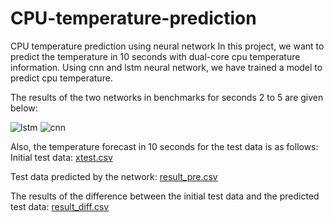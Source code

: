 # CPU-temperature-prediction
CPU temperature prediction using neural network
In this project, we want to predict the temperature in 10 seconds with dual-core cpu temperature information. Using cnn and lstm neural network, we have trained a model to predict cpu temperature.

The results of the two networks in benchmarks for seconds 2 to 5 are given below:

![lstm](https://github.com/zd-1995/CPU-temperature-prediction/assets/89040004/932ff9c3-60ab-485e-ac03-8105511aab7e)
![cnn](https://github.com/zd-1995/CPU-temperature-prediction/assets/89040004/90baeb23-9621-40d0-8080-7025d59554b7)

Also, the temperature forecast in 10 seconds for the test data is as follows:
Initial test data:
[xtest.csv](https://github.com/zd-1995/CPU-temperature-prediction/files/12329152/xtest.csv)

Test data predicted by the network:
[result_pre.csv](https://github.com/zd-1995/CPU-temperature-prediction/files/12329168/result_pre.csv)

The results of the difference between the initial test data and the predicted test data:
[result_diff.csv](https://github.com/zd-1995/CPU-temperature-prediction/files/12329169/result_diff.csv)
